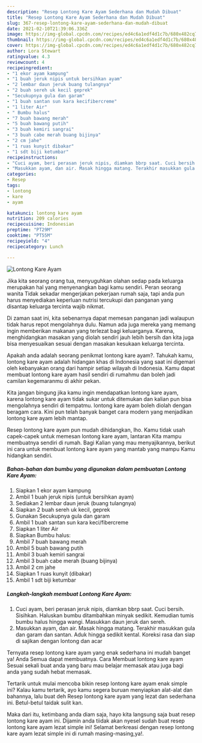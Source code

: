 ```yaml
---
description: "Resep Lontong Kare Ayam Sederhana dan Mudah Dibuat"
title: "Resep Lontong Kare Ayam Sederhana dan Mudah Dibuat"
slug: 367-resep-lontong-kare-ayam-sederhana-dan-mudah-dibuat
date: 2021-02-10T21:39:06.336Z
image: https://img-global.cpcdn.com/recipes/ed4c6a1edf4d1c7b/680x482cq70/lontong-kare-ayam-foto-resep-utama.jpg
thumbnail: https://img-global.cpcdn.com/recipes/ed4c6a1edf4d1c7b/680x482cq70/lontong-kare-ayam-foto-resep-utama.jpg
cover: https://img-global.cpcdn.com/recipes/ed4c6a1edf4d1c7b/680x482cq70/lontong-kare-ayam-foto-resep-utama.jpg
author: Lora Stewart
ratingvalue: 4.3
reviewcount: 4
recipeingredient:
- "1 ekor ayam kampung"
- "1 buah jeruk nipis untuk bersihkan ayam"
- "2 lembar daun jeruk buang tulangnya"
- "2 buah sereh uk kecil geprek"
- "Secukupnya gula dan garam"
- "1 buah santan sun kara kecifibercreme"
- "1 liter Air"
- " Bumbu halus"
- "7 buah bawang merah"
- "5 buah bawang putih"
- "3 buah kemiri sangrai"
- "3 buah cabe merah buang bijinya"
- "2 cm jahe"
- "1 ruas kunyit dibakar"
- "1 sdt biji ketumbar"
recipeinstructions:
- "Cuci ayam, beri perasan jeruk nipis, diamkan bbrp saat. Cuci bersih. Sisihkan. Haluskan bumbu ditambahkan minyak sedikit. Kemudian tumis bumbu halus hingga wangi. Masukkan daun jeruk dan sereh."
- "Masukkan ayam, dan air. Masak hingga matang. Terakhir masukkan gula dan garam dan santan. Aduk hingga sedikit kental. Koreksi rasa dan siap di sajikan dengan lontong dan acar"
categories:
- Resep
tags:
- lontong
- kare
- ayam

katakunci: lontong kare ayam 
nutrition: 209 calories
recipecuisine: Indonesian
preptime: "PT29M"
cooktime: "PT55M"
recipeyield: "4"
recipecategory: Lunch

---
```



![Lontong Kare Ayam](https://img-global.cpcdn.com/recipes/ed4c6a1edf4d1c7b/680x482cq70/lontong-kare-ayam-foto-resep-utama.jpg)

Jika kita seorang orang tua, menyuguhkan olahan sedap pada keluarga merupakan hal yang menyenangkan bagi kamu sendiri. Peran seorang  wanita Tidak sekadar mengerjakan pekerjaan rumah saja, tapi anda pun harus menyediakan keperluan nutrisi tercukupi dan panganan yang disantap keluarga tercinta wajib nikmat.

Di zaman  saat ini, kita sebenarnya dapat memesan panganan jadi walaupun tidak harus repot mengolahnya dulu. Namun ada juga mereka yang memang ingin memberikan makanan yang terlezat bagi keluarganya. Karena, menghidangkan masakan yang diolah sendiri jauh lebih bersih dan kita juga bisa menyesuaikan sesuai dengan masakan kesukaan keluarga tercinta. 



Apakah anda adalah seorang penikmat lontong kare ayam?. Tahukah kamu, lontong kare ayam adalah hidangan khas di Indonesia yang saat ini digemari oleh kebanyakan orang dari hampir setiap wilayah di Indonesia. Kamu dapat membuat lontong kare ayam hasil sendiri di rumahmu dan boleh jadi camilan kegemaranmu di akhir pekan.

Kita jangan bingung jika kamu ingin mendapatkan lontong kare ayam, karena lontong kare ayam tidak sukar untuk ditemukan dan kalian pun bisa mengolahnya sendiri di tempatmu. lontong kare ayam boleh diolah dengan beragam cara. Kini pun telah banyak banget cara modern yang menjadikan lontong kare ayam lebih mantap.

Resep lontong kare ayam pun mudah dihidangkan, lho. Kamu tidak usah capek-capek untuk memesan lontong kare ayam, lantaran Kita mampu membuatnya sendiri di rumah. Bagi Kalian yang mau menyajikannya, berikut ini cara untuk membuat lontong kare ayam yang mantab yang mampu Kamu hidangkan sendiri.

<!--inarticleads1-->

##### Bahan-bahan dan bumbu yang digunakan dalam pembuatan Lontong Kare Ayam:

1. Siapkan 1 ekor ayam kampung
1. Ambil 1 buah jeruk nipis (untuk bersihkan ayam)
1. Sediakan 2 lembar daun jeruk (buang tulangnya)
1. Siapkan 2 buah sereh uk kecil, geprek
1. Gunakan Secukupnya gula dan garam
1. Ambil 1 buah santan sun kara keci/fibercreme
1. Siapkan 1 liter Air
1. Siapkan  Bumbu halus:
1. Ambil 7 buah bawang merah
1. Ambil 5 buah bawang putih
1. Ambil 3 buah kemiri sangrai
1. Ambil 3 buah cabe merah (buang bijinya)
1. Ambil 2 cm jahe
1. Siapkan 1 ruas kunyit (dibakar)
1. Ambil 1 sdt biji ketumbar




<!--inarticleads2-->

##### Langkah-langkah membuat Lontong Kare Ayam:

1. Cuci ayam, beri perasan jeruk nipis, diamkan bbrp saat. Cuci bersih. Sisihkan. Haluskan bumbu ditambahkan minyak sedikit. Kemudian tumis bumbu halus hingga wangi. Masukkan daun jeruk dan sereh.
1. Masukkan ayam, dan air. Masak hingga matang. Terakhir masukkan gula dan garam dan santan. Aduk hingga sedikit kental. Koreksi rasa dan siap di sajikan dengan lontong dan acar




Ternyata resep lontong kare ayam yang enak sederhana ini mudah banget ya! Anda Semua dapat membuatnya. Cara Membuat lontong kare ayam Sesuai sekali buat anda yang baru mau belajar memasak atau juga bagi anda yang sudah hebat memasak.

Tertarik untuk mulai mencoba bikin resep lontong kare ayam enak simple ini? Kalau kamu tertarik, ayo kamu segera buruan menyiapkan alat-alat dan bahannya, lalu buat deh Resep lontong kare ayam yang lezat dan sederhana ini. Betul-betul taidak sulit kan. 

Maka dari itu, ketimbang anda diam saja, hayo kita langsung saja buat resep lontong kare ayam ini. Dijamin anda tiidak akan nyesel sudah buat resep lontong kare ayam lezat simple ini! Selamat berkreasi dengan resep lontong kare ayam lezat simple ini di rumah masing-masing,ya!.

